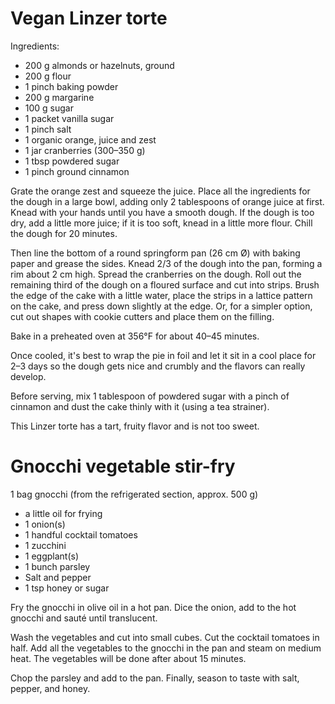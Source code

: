 # Vegan Linzer torte

Ingredients:
- 200 g almonds or hazelnuts, ground
- 200 g flour
- 1 pinch baking powder
- 200 g margarine
- 100 g sugar
- 1 packet vanilla sugar
- 1 pinch salt
- 1 organic orange, juice and zest
- 1 jar     cranberries (300–350 g)
- 1 tbsp     powdered sugar
- 1 pinch     ground cinnamon

Grate the orange zest and squeeze the juice. Place all the ingredients for the dough in a large bowl, adding only 2 tablespoons of orange juice at first. Knead with your hands until you have a smooth dough. If the dough is too dry, add a little more juice; if it is too soft, knead in a little more flour. Chill the dough for 20 minutes.

Then line the bottom of a round springform pan (26 cm Ø) with baking paper and grease the sides. Knead 2/3 of the dough into the pan, forming a rim about 2 cm high. Spread the cranberries on the dough. Roll out the remaining third of the dough on a floured surface and cut into strips. Brush the edge of the cake with a little water, place the strips in a lattice pattern on the cake, and press down slightly at the edge. Or, for a simpler option, cut out shapes with cookie cutters and place them on the filling.

Bake in a preheated oven at 356°F for about 40–45 minutes.

Once cooled, it's best to wrap the pie in foil and let it sit in a cool place for 2–3 days so the dough gets nice and crumbly and the flavors can really develop.

Before serving, mix 1 tablespoon of powdered sugar with a pinch of cinnamon and dust the cake thinly with it (using a tea strainer).

This Linzer torte has a tart, fruity flavor and is not too sweet.



# Gnocchi vegetable stir-fry

1 bag gnocchi (from the refrigerated section, approx. 500 g)
- a little oil for frying
- 1 onion(s)
- 1 handful cocktail tomatoes
- 1 zucchini
- 1 eggplant(s)
- 1 bunch parsley
- Salt and pepper
- 1 tsp honey or sugar

Fry the gnocchi in olive oil in a hot pan. Dice the onion, add to the hot gnocchi and sauté until translucent.

Wash the vegetables and cut into small cubes. Cut the cocktail tomatoes in half. Add all the vegetables to the gnocchi in the pan and steam on medium heat. The vegetables will be done after about 15 minutes.

Chop the parsley and add to the pan. Finally, season to taste with salt, pepper, and honey.